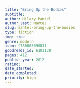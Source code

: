 ```yaml
---
title: "Bring Up the Bodies"
subtitle: 
author: Hilary Mantel
author_last: Mantel
slug: mantel-bring-up-the-bodies
type: fiction
img: true
genre: modern
isbn: 9780805090031
goodreads_id: 6101138
pages: 412
publish_year: 2012
rating: 
date_started:
date_completed:
priority: high
---
```

